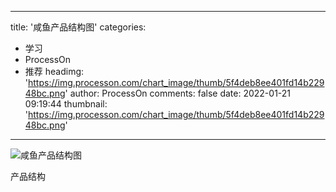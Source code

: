 
---
title: '咸鱼产品结构图'
categories: 
 - 学习
 - ProcessOn
 - 推荐
headimg: 'https://img.processon.com/chart_image/thumb/5f4deb8ee401fd14b22948bc.png'
author: ProcessOn
comments: false
date: 2022-01-21 09:19:44
thumbnail: 'https://img.processon.com/chart_image/thumb/5f4deb8ee401fd14b22948bc.png'
---

<div>   
<img class="thumb" alt="咸鱼产品结构图" src="https://img.processon.com/chart_image/thumb/5f4deb8ee401fd14b22948bc.png" referrerpolicy="no-referrer">
<p>产品结构</p>  
</div>
            